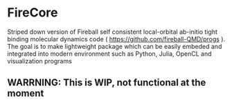 # FireCore

Striped down version of Fireball self consistent local-orbital ab-initio tight binding molecular dynamics code ( https://github.com/fireball-QMD/progs ). The goal is to make lightweight package which can be easily embeded and integrated into modern environment such as Python, Julia, OpenCL and visualization programs

## WARRNING: This is WIP, not functional at the moment

